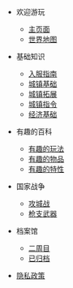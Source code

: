 - 欢迎游玩
  - [主页面](/README.md)
  - [世界地图](/世界地图.md)
- 基础知识
  - [入服指南](/教程/入服指南.md)
  - [城镇基础](/教程/城镇/城镇基础.md)
  - [城镇拓展](/教程/城镇/城镇拓展.md)
  - [城镇指令](/教程/城镇指令.md)
  - [经济基础](/教程/经济.md)
- 有趣的百科
  - [有趣的玩法](/教程/有趣的百科/有趣的玩法.md)
  - [有趣的物品](/教程/有趣的百科/有趣的物品.md)
  - [有趣的特性](/教程/有趣的百科/有趣的特性.md)
- 国家战争
  - [攻城战](/教程/攻城战.md)
  - [枪支武器](/WM/docs/README.md)
- 档案馆
  - [二周目](/档案馆/二周目/开始.md)
  - [已归档](/档案馆/已归档/已归档.md)
  
- [隐私政策](/隐私政策.md)

